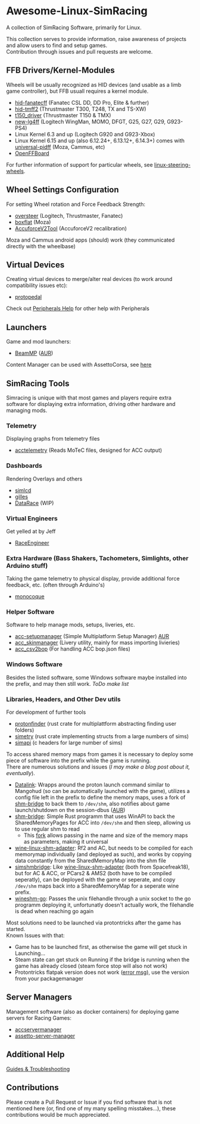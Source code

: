 # Awesome-Linux-SimRacing
A collection of SimRacing Software, primarily for Linux.  
  
This collection serves to provide information, raise awareness of projects and allow users to find and setup games.  
Contribution through issues and pull requests are welcome.

## FFB Drivers/Kernel-Modules 
Wheels will be usually recognized as HID devices (and usable as a limb game controller), but FFB usuall requires a kernel module.  
- [hid-fanatecff](https://github.com/gotzl/hid-fanatecff) (Fanatec CSL DD, DD Pro, Elite & further)
- [hid-tmff2](https://github.com/Kimplul/hid-tmff2) (Thrustmaster T300, T248, TX and TS-XW)
- [t150_driver](https://github.com/scarburato/t150_driver) (Thrustmaster T150 & TMX)
- [new-lg4ff](https://github.com/berarma/new-lg4ff) (Logitech WingMan, MOMO, DFGT, G25, G27, G29, G923-PS4)
- Linux Kernel 6.3 and up (Logitech G920 and G923-Xbox)
- Linux Kernel 6.15 and up (also 6.12.24+, 6.13.12+, 6.14.3+) comes with [universal-pidff](https://github.com/JacKeTUs/universal-pidff) (Moza, Cammus, etc)
- [OpenFFBoard](https://github.com/Ultrawipf/OpenFFBoard)

For further information of support for particular wheels, see [linux-steering-wheels](https://github.com/JacKeTUs/linux-steering-wheels).

## Wheel Settings Configuration
For setting Wheel rotation and Force Feedback Strength:
- [oversteer](https://github.com/berarma/oversteer) (Logitech, Thrustmaster, Fanatec)
- [boxflat](https://github.com/Lawstorant/boxflat) (Moza)
- [AccuforceV2Tool](https://github.com/Spacefreak18/accuforcev2tool) (AccuforceV2 recalibration)


Moza and Cammus android apps (should) work (they communicated directly with the wheelbase)

## Virtual Devices
Creating virtual devices to merge/alter real devices (to work around compatibility issues etc):
- [protopedal](https://gitlab.com/openirseny/protopedal)
  
Check out [Peripherals Help](/Additional/Peripherals-Help.md) for other help with Peripherals

## Launchers
Game and mod launchers:
- [BeamMP](https://github.com/BeamMP/BeamMP-Launcher) ([AUR](https://aur.archlinux.org/packages/beammp-launcher-git))
  
Content Manager can be used with AssettoCorsa, see [here](/Additional/AssettoCorsa-Guide.md)

## SimRacing Tools
Simracing is unique with that most games and players require extra software for displaying extra information, driving other hardware and managing mods.

### Telemetry
Displaying graphs from telemetry files
- [acctelemetry](https://github.com/gotzl/acctelemetry) (Reads MoTeC files, designed for ACC output)

### Dashboards
Rendering Overlays and others
- [simlcd](https://github.com/Spacefreak18/simlcd)
- [gilles](https://github.com/Spacefreak18/gilles)
- [DataRace](https://github.com/LukasLichten/DataRace) (WIP)

### Virtual Engineers
Get yelled at by Jeff
- [RaceEngineer](https://github.com/Spacefreak18/raceengineer)

### Extra Hardware (Bass Shakers, Tachometers, Simlights, other Arduino stuff)
Taking the game telemetry to physical display, provide additional force feedback, etc. (often through Arduino's)
- [monocoque](https://github.com/Spacefreak18/monocoque)

### Helper Software
Software to help manage mods, setups, liveries, etc.
- [acc-setupmanager](https://gitlab.com/LukasLichten/acc-setupmanager) (Simple Multiplatform Setup Manager) [AUR](https://aur.archlinux.org/packages/acc-setupmanager-git)
- [acc_skinmanager](https://github.com/LukasLichten/acc_skinmanager) (Livery utility, mainly for mass importing livieries)
- [acc_csv2bop](https://github.com/LukasLichten/acc_csv2bop) (For handling ACC bop.json files)

### Windows Software
Besides the listed software, some Windows software maybe installed into the prefix, and may then still work.
*ToDo make list*

### Libraries, Headers, and Other Dev utils
For development of further tools
- [protonfinder](https://github.com/LukasLichten/proton-finder) (rust crate for multiplattform abstracting finding user folders)
- [simetry](https://github.com/adnanademovic/simetry) (rust crate implementing structs from a large numbers of sims)
- [simapi](https://github.com/spacefreak18/simapi) (c headers for large number of sims)
  
To access shared memory maps from games it is necessary to deploy some piece of software into the prefix while the game is running.  
There are numerous solutions and issues (*I may make a blog post about it, eventually*).
- [Datalink](https://github.com/LukasLichten/Datalink): Wrapps around the proton launch command similar to Mangohud (so can be automatically launched with the game), utilizes a config file left in the prefix to define the memory maps, uses a fork of [shm-bridge](https://github.com/poljar/shm-bridge) to back them to `/dev/shm`, also notifies about game launch/shutdown on the session-dbus ([AUR](https://aur.archlinux.org/packages/datalink-git))
- [shm-bridge](https://github.com/poljar/shm-bridge): Simple Rust programm that uses WinAPI to back the SharedMemoryPages for ACC into `/dev/shm` and then sleep, allowing us to use regular shm to read
  - This [fork](https://github.com/LukasLichten/shm-bridge/tree/generalized) allows passing in the name and size of the memory maps as parameters, making it universal
- [wine-linux-shm-adapter](https://github.com/Spacefreak18/wine-linux-shm-adapter): Rf2 and AC, but needs to be compiled for each memorymap individually (and deployed as such), and works by copying data constantly from the SharedMemoryMap into the shm file
- [simshmbridge](https://github.com/Spacefreak18/simshmbridge): Like [wine-linux-shm-adapter](https://github.com/Spacefreak18/wine-linux-shm-adapter) (both from Spacefreak18), but for AC & ACC, or PCars2 & AMS2 (both have to be compiled seperatly), can be deployed with the game or seperate, and copy `/dev/shm` maps back into a SharedMemoryMap for a seperate wine prefix.
- [wineshm-go](https://github.com/LeonB/wineshm-go): Passes the unix filehandle through a unix socket to the go programm deploying it, unfortunatly doesn't actually work, the filehandle is dead when reaching go again

Most solutions need to be launched via protontricks after the game has started.  
Known Issues with that:
- Game has to be launched first, as otherwise the game will get stuck in Launching...
- Steam state can get stuck on Running if the bridge is running when the game has already closed (steam force stop will also not work)
- Protontricks flatpak version does not work ([error msg](https://gitlab.com/LukasLichten/wine-shakedown#running)), use the version from your packagemanager

## Server Managers
Management software (also as docker containers) for deploying game servers for Racing Games:
- [accservermanager](https://github.com/gotzl/accservermanager) 
- [assetto-server-manager](https://github.com/JustaPenguin/assetto-server-manager) 

## Additional Help
[Guides & Troubleshooting](/Additional/Readme.md)  

## Contributions
Please create a Pull Request or Issue if you find software that is not mentioned here (or, find one of my many spelling misstakes...),
these contributions would be much appreciated.
